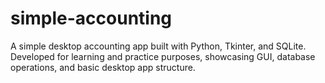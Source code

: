 # simple-accounting
A simple desktop accounting app built with Python, Tkinter, and SQLite. Developed for learning and practice purposes, showcasing GUI, database operations, and basic desktop app structure.
